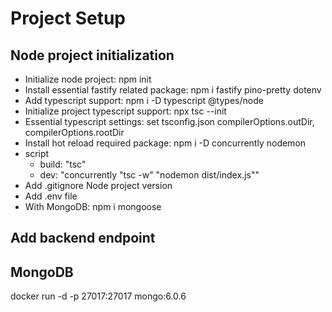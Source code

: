 # Project Setup

## Node project initialization
- Initialize node project: npm init
- Install essential fastify related package: npm i fastify pino-pretty dotenv
- Add typescript support: npm i -D typescript @types/node
- Initialize project typescript support: npx tsc --init
- Essential typescript settings: set tsconfig.json compilerOptions.outDir, compilerOptions.rootDir
- Install hot reload required package: npm i -D concurrently nodemon
- script
  - build: "tsc"
  - dev: "concurrently \"tsc -w\" \"nodemon dist/index.js\""
- Add .gitignore Node project version
- Add .env file
- With MongoDB: npm i mongoose

## Add backend endpoint

## MongoDB
docker run -d -p 27017:27017 mongo:6.0.6